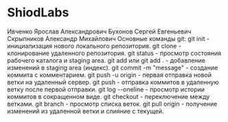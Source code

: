 # ShiodLabs
Ивченко Ярослав Александрович
Бухонов Сергей Евгеньевич
Скрыпников Александр Михайлович
Основные команды git:
git init - инициализация нового локального репозитория.
git clone <url> - клонирование удаленного репозитория.
git status - просмотр состояния рабочего каталога и staging area.
git add <file> или git add . - добавление изменений в staging area (индекс).
git commit -m "message" - создание коммита с комментарием.
git push -u origin <branch-name> - первая отправка новой ветки на удаленный сервер.
git push - отправка коммитов в удаленную ветку после первой отправки.
git log --oneline - просмотр истории коммитов в сокращенном виде.
git checkout <branch-name> - переключение между ветками.
git branch - просмотр списка веток.
git pull origin <branch-name> - получение изменений из удаленной ветки и слияние с текущей.